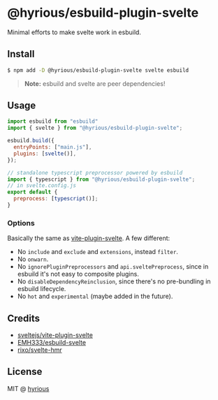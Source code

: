 # @hyrious/esbuild-plugin-svelte

Minimal efforts to make svelte work in esbuild.

## Install

```bash
$ npm add -D @hyrious/esbuild-plugin-svelte svelte esbuild
```

> **Note:** esbuild and svelte are peer dependencies!

## Usage

```js
import esbuild from "esbuild"
import { svelte } from "@hyrious/esbuild-plugin-svelte";

esbuild.build({
  entryPoints: ["main.js"],
  plugins: [svelte()],
});

// standalone typescript preprocessor powered by esbuild
import { typescript } from "@hyrious/esbuild-plugin-svelte";
// in svelte.config.js
export default {
  preprocess: [typescript()];
}
```

### Options

Basically the same as [vite-plugin-svelte](https://github.com/sveltejs/vite-plugin-svelte/blob/main/docs/config.md). A few different:

- No `include` and `exclude` and `extensions`, instead `filter`.
- No `onwarn`.
- No `ignorePluginPreprocessors` and `api.sveltePreprocess`, since in esbuild it's not easy to composite plugins.
- No `disableDependencyReinclusion`, since there's no pre-bundling in esbuild lifecycle.
- No `hot` and `experimental` (maybe added in the future).

## Credits

- [sveltejs/vite-plugin-svelte](https://github.com/sveltejs/vite-plugin-svelte)
- [EMH333/esbuild-svelte](https://github.com/EMH333/esbuild-svelte)
- [rixo/svelte-hmr](https://github.com/sveltejs/svelte-hmr)

## License

MIT @ [hyrious](https://github.com/hyrious)
